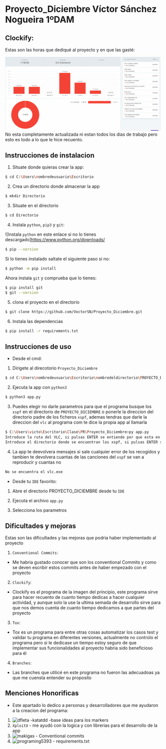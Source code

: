 # Proyecto_Diciembre Víctor Sánchez Nogueira 1ºDAM

## Clockify:
Estas son las horas que dediqué al proyecto y en que las gasté:

![clockify](./Clockify.png)
No esta completamente actualizada ni estan todos los dias de trabajo pero esto es todo a lo que le hice recuento.

<!-- arquitectura -->


## Instrucciones de instalacion

1. Situate donde quieras crear la app:

```bash
$ cd C:\Users\nombredeusuario\Escritorio
```

2. Crea un directorio donde almacenar la app

```bash
$ mkdir Directorio
```

3. Situate en el directorio

```bash
$ cd Directorio
```
4. Instala `python`, `pip3` y `git`:

![Instala `python` en este enlace si no lo tienes descargado]https://www.python.org/downloads/

```bash
$ pip --version
```
Si lo tienes instalado saltate el siguiente paso si no:

```bash
$ python -m pip install
```

Ahora instala `git` y comprueba que lo tienes:

```bash
$ pip install git
$ git --version
```


5. clona el proyecto en el directorio

```bash
$ git clone https://github.com/VoctorSN/Proyecto_Diciembre.git
```

6. Instala las dependencias
```bash
$ pip install -r requirements.txt
```


## Instrucciones de uso

- Desde el cmd:

1. Dirigete al direcotorio `Proyecto_Diciembre`

```bash
$ cd C:\Users\nombredeusuario\Escritorio\nombredeldirectorio\PROYECTO_DICIEMBRE
```

2. Ejecuta la app con `python3`

```bash
$ python3 app.py
```

3. Puedes elegir no darle parametros para que el programa busque los `xspf` en el directorio de `PROYECTO_DICIEMBRE` o  ponerle la direccion del directorio padre de los ficheros `xspf`, ademas tendras que darle la direccion del `vlc` al programa com te dice la propia app al llamarla

```bash
$ C:\Users\victo\Escritorio\Clase\PR\Proyecto_Diciembre>py app.py
Introduce la ruta del VLC, si pulsas ENTER se entiende por que esta en program Files C:/users/nombredeusuario/Program Files (x86)
Introduce el directorio donde se encuentran los xspf, si pulsas ENTER se entiende por que esta en este directorio
```

4. La app te deevolvera mensajes si sale cualquier error de los recogidos y tambien te devolvera cuantas de las canciones del `xspf` se van a reproducir y cuantas no

```bash
No se encuentra el vlc.exe
```

- Desde tu `IDE` favorito:

1. Abre el directorio PROYECTO_DICIEMBRE desde tu `IDE`

2. Ejecuta el archivo `app.py`

3. Selecciona los parametros

## Dificultades y mejoras

Estas son las dificultades y las mejoras que podria haber implementado al proyecto
1. `Conventional Commits`:

- Me habria gustado conocer que son los conventional Commits y como se deven escribir estos commits antes de haber empezado con el proyecto

2. `Clockify`:

- Clockify es el programa de la imagen del principio, este programa sirve para hacer recuento de cuanto tiempo dedicas a hacer cualquier actividad, y aunque solo la use la ultima semada de desarrollo sirve para que nos demos cuenta de cuanto tiempo dedicamos a que partes del proyecto

3. `Tox`:

- Tox es un programa para entre otras cosas automatizar los casos test y validar tu programa en diferentes versiones, actualmente no controlo el programa pero si le dedicase un tiempo estoy seguro de que implementar sus funcionalidades al proyecto habria sido beneficioso para él

4. `Branches`:

- Las branches que utilicé en este programa no fueron las adecuadoas ya que me cuensta entender su proposito

## Menciones Honorificas
- Este apartado lo dedico a personas y desarrolladores que me ayudaron a la creacion del programa:
1. ![dfleta](https://github.com/dfleta/kata_tdd_pytest) -katatdd -base ideas para los markers
2. `XploitU` - me ayudó con la logica y con librerias para el desarrollo de la app 
3. ![makigas](https://www.youtube.com/@makigas) - Conventional commits
4. ![programing5393](https://www.youtube.com/@programming5393) - requirements.txt